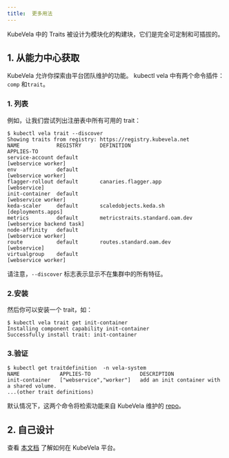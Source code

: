 ```yaml
---
title:  更多用法
---
```


KubeVela 中的 Traits 被设计为模块化的构建块，它们是完全可定制和可插拔的。

## 1. 从能力中心获取

KubeVela 允许你探索由平台团队维护的功能。 kubectl vela 中有两个命令插件：`comp` 和`trait`。

<!-- 如果你尚未安装 kubectl vela 插件：请参阅 [这里](../../developers/references/kubectl-plugin#install-kubectl-vela-plugin)。 -->

### 1. 列表

例如，让我们尝试列出注册表中所有可用的 trait：

```shell
$ kubectl vela trait --discover
Showing traits from registry: https://registry.kubevela.net
NAME           	REGISTRY	  DEFINITION                    		APPLIES-TO               
service-account	default  	                              		    [webservice worker]      
env            	default 		                                    [webservice worker]      
flagger-rollout	default       canaries.flagger.app          		[webservice]             
init-container 	default 		                                    [webservice worker]      
keda-scaler    	default       scaledobjects.keda.sh         		[deployments.apps]       
metrics        	default       metricstraits.standard.oam.dev		[webservice backend task]
node-affinity  	default		                              		    [webservice worker]      
route          	default       routes.standard.oam.dev       		[webservice]             
virtualgroup   	default		                              		    [webservice worker] 
```
请注意，`--discover` 标志表示显示不在集群中的所有特征。

### 2.安装

然后你可以安装一个 trait，如：

```shell
$ kubectl vela trait get init-container
Installing component capability init-container
Successfully install trait: init-container                                                                                                 
```

### 3.验证

```shell
$ kubectl get traitdefinition  -n vela-system
NAME             APPLIES-TO                DESCRIPTION
init-container   ["webservice","worker"]   add an init container with a shared volume.
...(other trait definitions)
```

默认情况下，这两个命令将检索功能来自 KubeVela 维护的 [repo](https://registry.kubevela.net)。

## 2. 自己设计

查看 [本文档](../../platform-engineers/traits/customize-trait) 了解如何在
KubeVela 平台。
